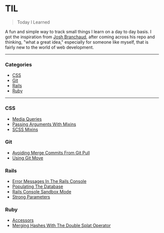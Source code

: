 # TIL

> Today I Learned

A fun and simple way to track small things I learn on a day to day basis. I got the inspiration from [Josh Branchaud](https://github.com/jbranchaud/til), after coming across his repo and thinking, "what a great idea," especially for someone like myself, that is fairly new to the world of web development.

---

### Categories
* [CSS](#css)
* [Git](#git)
* [Rails](#rails)
* [Ruby](#ruby)

---
### CSS
- [Media Queries](css/media-queries.md)
- [Passing Arguments With Mixins](css/passing-arguments-with-mixins.md)
- [SCSS Mixins](css/scss-mixins.md)

### Git
- [Avoiding Merge Commits From Git Pull](git/avoiding-merge-commits-from-git-pull.md)
- [Using Git Move](git/git-move.md)

### Rails
- [Error Messages In The Rails Console](rails/error-messages-in-the-rails-console.md)
- [Populating The Database](rails/populating-the-database.md)
- [Rails Console Sandbox Mode](rails/rails-console-sandbox-mode.md)
- [Strong Parameters](rails/strong-parameters.md)

### Ruby

- [Accessors](ruby/accessors.md)
- [Merging Hashes With The Double Splat Operator](ruby/merging-hashes-with-the-double-splat-operator.md)
